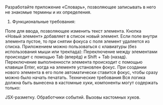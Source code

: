 Разработайте приложение «Словарь», позволяющее записывать в него не знакомые термины и их определения.

1. Функциональные требования: 

Поле для ввода, позволяющее изменить текст элемента.
Кнопка «Новый элемент» добавляет в список новый элемент.
Если поле внутри элемента пустое, то при снятии фокуса с поля элемент удаляется из списка.
Приложением можно пользоваться с клавиатуры (без использования мыши или трекпада):
Переключение между элементами происходит с помощью Tab (вперёд) и Shift + Tab (назад).
Переключение выполненности элемента происходит с помощью клавиши Enter, когда на элементе установлен фокус.
При создании нового элемента в его поле автоматически ставится фокус, чтобы сразу можно было начать печатать.
Технические требования
Вся логика должна быть вынесена в кастомные хуки, компоненты могут содержать только:

JSX-разметку.
Обработчики событий.
Вызовы кастомных хуков.
